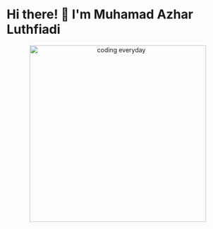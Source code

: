 # Hi there! 👋 I'm Muhamad Azhar Luthfiadi

<div align="center">
  <img src="https://media.giphy.com/media/eRLxoHO5JbkXi6puQz/giphy.gif" width="400" alt="coding everyday"/>
</div>
